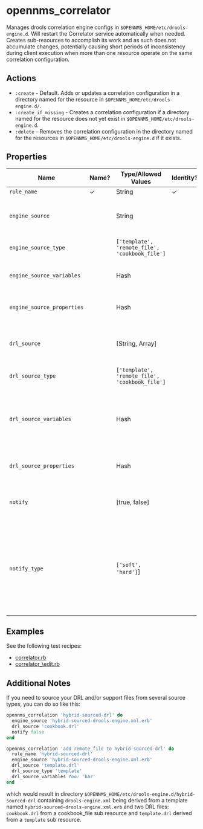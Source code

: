# opennms\_correlator

Manages drools correlation engine configs in `$OPENNMS_HOME/etc/drools-engine.d`. Will restart the Correlator service automatically when needed. Creates sub-resources to accomplish its work and as such does not accumulate changes, potentially causing short periods of inconsistency during client execution when more than one resource operate on the same correlation configuration.

## Actions

* `:create` - Default. Adds or updates a correlation configuration in a directory named for the resource in `$OPENNMS_HOME/etc/drools-engine.d/`.
* `:create_if_missing` - Creates a correlation configuration if a directory named for the resource does not yet exist in `$OPENNMS_HOME/etc/drools-engine.d`.
* `:delete` - Removes the correlation configuration in the directory named for the resources in `$OPENNMS_HOME/etc/drools-engine.d` if it exists.

## Properties

| Name        | Name? | Type/Allowed Values | Identity? | Required? | Default | Notes |
| ----------- | ----- | ------------------- | --------- |---------- | ------- | ----- |
| `rule_name` | ✓ | String | ✓ | | | |
| `engine_source` | | String | | for :create | | Source of the `drools-engine.xml` file for this correlation configuration |
| `engine_source_type` | | `['template', 'remote_file', 'cookbook_file']` | | | `template` | Type of sub resource to create for `engine_source` |
| `engine_source_variables` | | Hash | | | | Passed to `template` resource when `engine_source_type` is `template` |
| `engine_source_properties` | | Hash | | | | Additional properties to set on the engine source sub resource |
| `drl_source` | | [String, Array] | | | | Source file or files of actual correlator rules and any supporting resources |
| `drl_source_type` | | `['template', 'remote_file', 'cookbook_file']` | | | `cookbook_file` | Type of sub resource to create for all `drl_source`s |
| `drl_source_variables` | | Hash | | | | Passed to the `template` sub resource of each sub resource derived from `drl_source` when `drl_source_type` is `template` |
| `drl_source_properties` | | Hash | | | | Additional properties to set on each `drl_source` sub resource |
| `notify` | | [true, false] | | | true | Whether or not to notify the correlator engine(s) in this config to restart |
| `notify_type` | | `['soft', 'hard']`] | | | soft | Restart engines via daemonReload event (soft) or by removal of the entire config, reloading the entire correlator service, adding it back, and finally reloading the entire correlator service again (hard). |

## Examples

See the following test recipes:

* [correlator.rb](../test/fixtures/cookbooks/opennms_resource_tests/recipes/correlator.rb)
* [correlator_\edit.rb](../test/fixtures/cookbooks/opennms_resource_tests/recipes/correlator_edit.rb)

## Additional Notes

If you need to source your DRL and/or support files from several source types, you can do so like this:

```ruby
opennms_correlation 'hybrid-sourced-drl' do
  engine_source 'hybrid-sourced-drools-engine.xml.erb'
  drl_source 'cookbook.drl'
  notify false
end

opennms_correlation 'add remote_file to hybrid-sourced-drl' do
  rule_name 'hybrid-sourced-drl'
  engine_source 'hybrid-sourced-drools-engine.xml.erb'
  drl_source 'template.drl'
  drl_source_type 'template'
  drl_source_variables foo: 'bar'
end
```

which would result in directory `$OPENNMS_HOME/etc/drools-engine.d/hybrid-sourced-drl` containing `drools-engine.xml` being derived from a template named `hybrid-sourced-drools-engine.xml.erb` and two DRL files: `cookbook.drl` from a cookbook_file sub resource and `template.drl` derived from a `template` sub resource.
